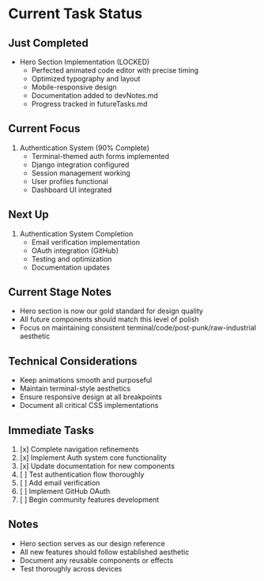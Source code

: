 # Current Task Status

## Just Completed
- Hero Section Implementation (LOCKED)
  - Perfected animated code editor with precise timing
  - Optimized typography and layout
  - Mobile-responsive design
  - Documentation added to devNotes.md
  - Progress tracked in futureTasks.md

## Current Focus
1. Authentication System (90% Complete)
   - Terminal-themed auth forms implemented
   - Django integration configured
   - Session management working
   - User profiles functional
   - Dashboard UI integrated

## Next Up
1. Authentication System Completion
   - Email verification implementation
   - OAuth integration (GitHub)
   - Testing and optimization
   - Documentation updates

## Current Stage Notes
- Hero section is now our gold standard for design quality
- All future components should match this level of polish
- Focus on maintaining consistent terminal/code/post-punk/raw-industrial aesthetic

## Technical Considerations
- Keep animations smooth and purposeful
- Maintain terminal-style aesthetics
- Ensure responsive design at all breakpoints
- Document all critical CSS implementations

## Immediate Tasks
1. [x] Complete navigation refinements
2. [x] Implement Auth system core functionality
3. [x] Update documentation for new components
4. [ ] Test authentication flow thoroughly
5. [ ] Add email verification
6. [ ] Implement GitHub OAuth
7. [ ] Begin community features development

## Notes
- Hero section serves as our design reference
- All new features should follow established aesthetic
- Document any reusable components or effects
- Test thoroughly across devices
